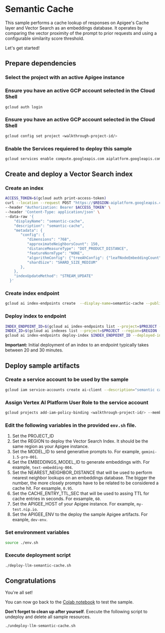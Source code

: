 # Semantic Cache

This sample performs a cache lookup of responses on Apigee's Cache layer and Vector Search as an embeddings database. It operates by comparing the vector proximity of the prompt to prior requests and using a configurable similarity score threshold.

Let's get started!

## Prepare dependencies

### Select the project with an active Apigee instance

<walkthrough-project-setup></walkthrough-project-setup>

### Ensure you have an active GCP account selected in the Cloud Shell

```sh
gcloud auth login
```

### Ensure you have an active GCP account selected in the Cloud Shell

```sh
gcloud config set project <walkthrough-project-id/>
```

### Enable the Services requiered to deploy this sample

```sh
gcloud services enable compute.googleapis.com aiplatform.googleapis.com storage.googleapis.com integrations.googleapis.com  --project <walkthrough-project-id/>
```

## Create and deploy a Vector Search index

### Create an index

```sh
ACCESS_TOKEN=$(gcloud auth print-access-token)
curl --location --request POST "https://$REGION-aiplatform.googleapis.com/v1/projects/$PROJECT/locations/$REGION/indexes" \
--header "Authorization: Bearer $ACCESS_TOKEN" \
--header 'Content-Type: application/json' \
--data-raw '{
    "displayName": "semantic-cache",
    "description": "semantic-cache",
    "metadata": {
       "config": {
          "dimensions": "768",
          "approximateNeighborsCount": 150,
          "distanceMeasureType": "DOT_PRODUCT_DISTANCE",
          "featureNormType": "NONE",
          "algorithmConfig": {"treeAhConfig": {"leafNodeEmbeddingCount": "10000","fractionLeafNodesToSearch": 0.05}},
          "shardSize": "SHARD_SIZE_MEDIUM"
       },
    },
    "indexUpdateMethod": "STREAM_UPDATE"
  }'
```
### Create index endpoint

```sh
gcloud ai index-endpoints create  --display-name=semantic-cache --public-endpoint-enabled --region=$REGION --project=$PROJECT
```

### Deploy index to endpoint

```sh
INDEX_ENDPOINT_ID=$(gcloud ai index-endpoints list --project=$PROJECT --region=$REGION --format="json" | jq -c -r '.[] | select(.displayName="semantic-cache") | .name | split("/") | .[5]')
INDEX_ID=$(gcloud ai indexes list --project=$PROJECT --region=$REGION --format="json" | jq -c -r '.[] | select(.displayName="semantic-cache") | .name | split("/") | .[5]')
gcloud ai index-endpoints deploy-index $INDEX_ENDPOINT_ID --deployed-index-id=semantic_cache --display-name=semantic-cache --index=$INDEX_ID --region=$REGION --project=$PROJECT
```

**Important:** Initial deployment of an index to an endpoint typically takes between 20 and 30 minutes.

## Deploy sample artifacts

### Create a service account to be used by the sample

```sh
gcloud iam service-accounts create ai-client --description="semantic cache client" --display-name="ai-client"
```

### Assign Vertex AI Platform User Role to the service account

```sh
gcloud projects add-iam-policy-binding <walkthrough-project-id/> --member="serviceAccount:ai-client@<walkthrough-project-id/>.iam.gserviceaccount.com" --role="roles/aiplatform.user"
```

### Edit the following variables in the provided `env.sh` file.

1. Set the <walkthrough-editor-select-regex filePath="./env.sh" regex="PROJECT_ID_TO_SET">PROJECT_ID</walkthrough-editor-select-regex>
2. Set the <walkthrough-editor-select-regex filePath="./env.sh" regex="REGION_TO_SET">REGION</walkthrough-editor-select-regex> to deploy the Vector Search Index. It should be the same region as your Apigee instance.
3. Set the <walkthrough-editor-select-regex filePath="./env.sh" regex="MODEL_ID_TO_SET">MODEL_ID</walkthrough-editor-select-regex> to send generative prompts to. For example, `gemini-1.5-pro-001`.
4. Set the <walkthrough-editor-select-regex filePath="./env.sh" regex="EMBEDDINGS_MODEL_ID_TO_SET">EMBEDDINGS_MODEL_ID</walkthrough-editor-select-regex> to generate embeddings with. For example, `text-embedding-004`.
5. Set the <walkthrough-editor-select-regex filePath="./env.sh" regex="NEAREST_NEIGHBOR_DISTANCE_TO_SET">NEAREST_NEIGHBOR_DISTANCE</walkthrough-editor-select-regex> that will be used to perform nearest neighbor lookups on an embeddings database. The bigger the number, the more closely prompts have to be related to be considered a cache hit. For exsample, `0.95`.
6. Set the <walkthrough-editor-select-regex filePath="./env.sh" regex="CACHE_ENTRY_TTL_SEC_TO_SET">CACHE_ENTRY_TTL_SEC</walkthrough-editor-select-regex> that will be used to assing TTL for cache entries in seconds.  For exsample, `60`.
7. Set the <walkthrough-editor-select-regex filePath="./env.sh" regex="APIGEE_HOST_TO_SET">APIGEE_HOST</walkthrough-editor-select-regex> of your Apigee instance. For example, `my-test.nip.io`.
8. Set the <walkthrough-editor-select-regex filePath="./env.sh" regex="APIGEE_ENV_TO_SET">APIGEE_ENV</walkthrough-editor-select-regex> to the deploy the sample Apigee artifacts. For exanple, `dev-env`.

### Set environment variables

```sh
source ./env.sh
```

### Execute deployment script

```sh
./deploy-llm-semantic-cache.sh
```

## Congratulations

<walkthrough-conclusion-trophy></walkthrough-conclusion-trophy>

You're all set!

You can now go back to the [Colab notebook]() to test the sample.

**Don't forget to clean up after yourself**. Execute the following script to undeploy and delete all sample resources.
```sh
./undeploy-llm-semantic-cache.sh
```